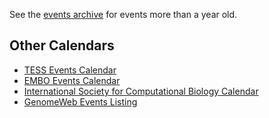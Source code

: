 See the [events archive](/events/archive) for events more than a year old.

## Other Calendars

- [TESS Events Calendar](https://tess.elixir-europe.org/events)
- [EMBO Events Calendar](http://www.embo.org/events/calendar.html)
- [International Society for Computational Biology Calendar](http://www.iscb.org/iscb-conference-events)
- [GenomeWeb Events Listing](http://www.genomeweb.com/eventlisting)

